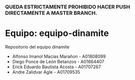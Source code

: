 ### QUEDA ESTRICTAMENTE PROHIBIDO HACER PUSH DIRECTAMENTE A MASTER BRANCH.

# Equipo: equipo-dinamite
Repositorio del equipo dinamite
- Alfonso Imanol Macias Marañon - A01808099
- Diego Ponce de León Betanzos - A01664407
- Erick Eduardo Bautista Acosta - A01707267
- Andre Zalidvar Agle - A01709535
